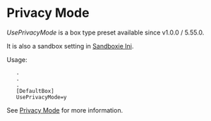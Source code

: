 # Privacy Mode

_UsePrivacyMode_ is a box type preset available since v1.0.0 / 5.55.0.

It is also a sandbox setting in [Sandboxie Ini](SandboxieIni.md).

Usage:

```
   .
   .
   .
   [DefaultBox]
   UsePrivacyMode=y
```

See [Privacy Mode](../PlusContent/privacy-mode.md) for more information.
